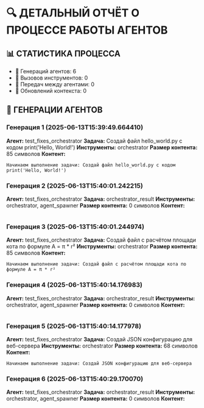 # 🔍 ДЕТАЛЬНЫЙ ОТЧЁТ О ПРОЦЕССЕ РАБОТЫ АГЕНТОВ

## 📊 СТАТИСТИКА ПРОЦЕССА
- 🤖 Генераций агентов: 6
- 🔧 Вызовов инструментов: 0
- 🔄 Передач между агентами: 0
- 📝 Обновлений контекста: 0

## 🤖 ГЕНЕРАЦИИ АГЕНТОВ

### Генерация 1 (2025-06-13T15:39:49.664410)
**Агент:** test_fixes_orchestrator
**Задача:** Создай файл hello_world.py с кодом print('Hello, World!')
**Инструменты:** orchestrator
**Размер контента:** 85 символов
**Контент:**
```
Начинаем выполнение задачи: Создай файл hello_world.py с кодом print('Hello, World!')
```

### Генерация 2 (2025-06-13T15:40:01.242215)
**Агент:** test_fixes_orchestrator
**Задача:** orchestrator_result
**Инструменты:** orchestrator, agent_spawner
**Размер контента:** 0 символов
**Контент:**
```

```

### Генерация 3 (2025-06-13T15:40:01.244974)
**Агент:** test_fixes_orchestrator
**Задача:** Создай файл с расчётом площади кота по формуле A = π * r²
**Инструменты:** orchestrator
**Размер контента:** 85 символов
**Контент:**
```
Начинаем выполнение задачи: Создай файл с расчётом площади кота по формуле A = π * r²
```

### Генерация 4 (2025-06-13T15:40:14.176983)
**Агент:** test_fixes_orchestrator
**Задача:** orchestrator_result
**Инструменты:** orchestrator, agent_spawner
**Размер контента:** 0 символов
**Контент:**
```

```

### Генерация 5 (2025-06-13T15:40:14.177978)
**Агент:** test_fixes_orchestrator
**Задача:** Создай JSON конфигурацию для веб-сервера
**Инструменты:** orchestrator
**Размер контента:** 68 символов
**Контент:**
```
Начинаем выполнение задачи: Создай JSON конфигурацию для веб-сервера
```

### Генерация 6 (2025-06-13T15:40:29.170070)
**Агент:** test_fixes_orchestrator
**Задача:** orchestrator_result
**Инструменты:** orchestrator, agent_spawner
**Размер контента:** 0 символов
**Контент:**
```

```
